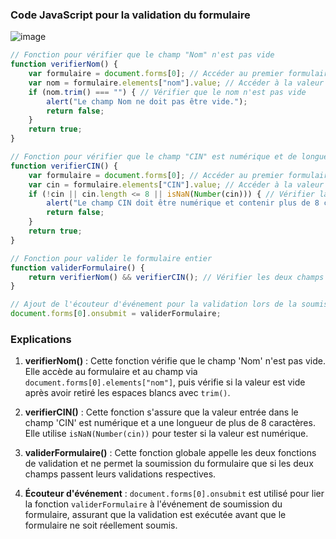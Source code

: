 
### Code JavaScript pour la validation du formulaire

![image](https://github.com/user-attachments/assets/c8f49e56-8834-4184-a1d5-539cd69ce4ac)


```javascript
// Fonction pour vérifier que le champ "Nom" n'est pas vide
function verifierNom() {
    var formulaire = document.forms[0]; // Accéder au premier formulaire de la page
    var nom = formulaire.elements["nom"].value; // Accéder à la valeur du champ "Nom"
    if (nom.trim() === "") { // Vérifier que le nom n'est pas vide
        alert("Le champ Nom ne doit pas être vide.");
        return false;
    }
    return true;
}

// Fonction pour vérifier que le champ "CIN" est numérique et de longueur supérieure à 8 caractères
function verifierCIN() {
    var formulaire = document.forms[0]; // Accéder au premier formulaire de la page
    var cin = formulaire.elements["CIN"].value; // Accéder à la valeur du champ "CIN"
    if (!cin || cin.length <= 8 || isNaN(Number(cin))) { // Vérifier la longueur et si c'est numérique
        alert("Le champ CIN doit être numérique et contenir plus de 8 caractères.");
        return false;
    }
    return true;
}

// Fonction pour valider le formulaire entier
function validerFormulaire() {
    return verifierNom() && verifierCIN(); // Vérifier les deux champs avant de soumettre
}

// Ajout de l'écouteur d'événement pour la validation lors de la soumission du formulaire
document.forms[0].onsubmit = validerFormulaire;
```

### Explications
1. **verifierNom()** : Cette fonction vérifie que le champ 'Nom' n'est pas vide. Elle accède au formulaire et au champ via `document.forms[0].elements["nom"]`, puis vérifie si la valeur est vide après avoir retiré les espaces blancs avec `trim()`.

2. **verifierCIN()** : Cette fonction s'assure que la valeur entrée dans le champ 'CIN' est numérique et a une longueur de plus de 8 caractères. Elle utilise `isNaN(Number(cin))` pour tester si la valeur est numérique.

3. **validerFormulaire()** : Cette fonction globale appelle les deux fonctions de validation et ne permet la soumission du formulaire que si les deux champs passent leurs validations respectives.

4. **Écouteur d'événement** : `document.forms[0].onsubmit` est utilisé pour lier la fonction `validerFormulaire` à l'événement de soumission du formulaire, assurant que la validation est exécutée avant que le formulaire ne soit réellement soumis.

